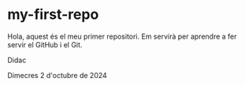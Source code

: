 # my-first-repo

Hola, aquest és el meu primer repositori. Em servirà per aprendre a fer servir el GitHub i el Git. 

Didac

Dimecres 2 d'octubre de 2024
